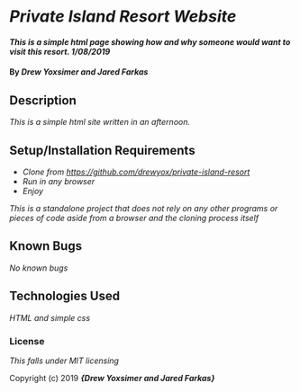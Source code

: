 # _Private Island Resort Website_

#### _This is a simple html page showing how and why someone would want to visit this resort. 1/08/2019_

#### By _**Drew Yoxsimer and Jared Farkas**_

## Description

_This is a simple html site written in an afternoon._

## Setup/Installation Requirements

* _Clone from https://github.com/drewyox/private-island-resort_
* _Run in any browser_
* _Enjoy_


_This is a standalone project that does not rely on any other programs or pieces of code aside from a browser and the cloning process itself_

## Known Bugs

_No known bugs_

## Technologies Used

_HTML and simple css_

### License

*This falls under MIT licensing*

Copyright (c) 2019 **_{Drew Yoxsimer and Jared Farkas}_**
